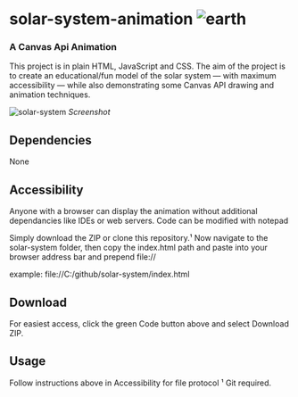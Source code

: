 # solar-system-animation ![earth](https://user-images.githubusercontent.com/6293708/184466648-2efb6d4c-17a6-45a8-8538-30a63bba3a5c.png)

### A Canvas Api Animation

This project is in plain HTML, JavaScript and CSS. The aim of the project is to create an educational/fun model of the solar system — with maximum accessibility — while also demonstrating some Canvas API drawing and animation techniques.

![solar-system](https://user-images.githubusercontent.com/6293708/184466986-a9430544-76be-4105-a32e-f9deef9157ce.png)
*Screenshot*

## Dependencies

None

## Accessibility

Anyone with a browser can display the animation without additional dependancies like IDEs or web servers. Code can be modified with notepad

Simply download the ZIP or clone this repository.&#xB9; Now navigate to the solar-system folder, then copy the index.html path and paste into your browser address bar and prepend file://

example: file://C:/github/solar-system/index.html

## Download

For easiest access, click the green Code button above and select Download ZIP.

## Usage

Follow instructions above in Accessibility for file protocol
&#xB9; Git required.
